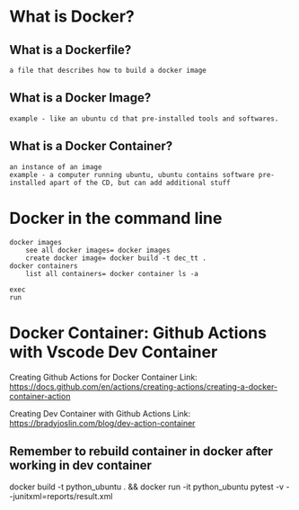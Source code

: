 # What is Docker?
## What is a Dockerfile?
    a file that describes how to build a docker image
## What is a Docker Image?
    example - like an ubuntu cd that pre-installed tools and softwares. 
## What is a Docker Container?
    an instance of an image
    example - a computer running ubuntu, ubuntu contains software pre-installed apart of the CD, but can add additional stuff 
# Docker in the command line
    docker images
        see all docker images= docker images
        create docker image= docker build -t dec_tt . 
    docker containers 
        list all containers= docker container ls -a

    exec 
    run


# Docker Container: Github Actions with Vscode Dev Container

Creating Github Actions for Docker Container
Link: https://docs.github.com/en/actions/creating-actions/creating-a-docker-container-action 


Creating Dev Container with Github Actions
Link: https://bradyjoslin.com/blog/dev-action-container

## Remember to rebuild container in docker after working in dev container 


docker build -t python_ubuntu . && docker run -it python_ubuntu pytest -v --junitxml=reports/result.xml